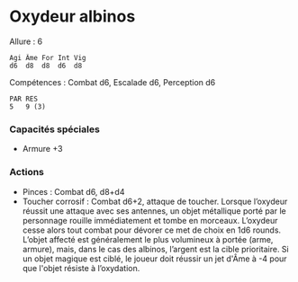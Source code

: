 # Oxydeur albinos

Allure : 6

	Agi	Âme	For	Int	Vig
	d6	d8	d8	d6	d8

Compétences : Combat d6, Escalade d6, Perception d6

	PAR	RES
	5	9 (3)
	
### Capacités spéciales
- Armure +3

### Actions
- Pinces : Combat d6, d8+d4
- Toucher corrosif : Combat d6+2, attaque de toucher. Lorsque l’oxydeur réussit une attaque avec ses antennes, un objet métallique porté par le personnage rouille immédiatement et tombe en morceaux. L’oxydeur cesse alors tout combat pour dévorer ce met de choix en 1d6 rounds. L’objet affecté est généralement le plus volumineux à portée (arme, armure), mais, dans le cas des albinos, l’argent est la cible prioritaire. Si un objet magique est ciblé, le joueur doit réussir un jet d'Âme à -4 pour que l'objet  résiste à l’oxydation.
